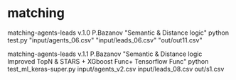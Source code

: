 # matching
matching-agents-leads v.1.0 P.Bazanov "Semantic & Distance logic"
python test.py  "input/agents_06.csv"  "input/leads_06.csv"  "out/out11.csv"


matching-agents-leads v.1.1 P.Bazanov "Semantic & Distance logic Improved TopN & STARS + XGboost Func+ Tensorflow Func"
python test_ml_keras-super.py input/agents_v2.csv input/leads_08.csv out/s1.csv


